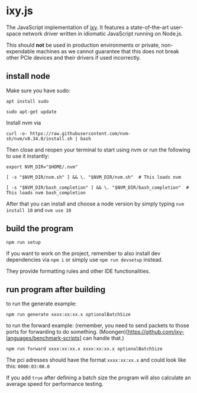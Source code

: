 # ixy.js
The JavaScript implementation of [ixy](https://github.com/ixy-languages/ixy-languages). It features a state-of-the-art user-space network driver written in idiomatic JavaScript running on Node.js.


This should **not** be used in production environments or private, non-expendable machines as we cannot guarantee that this does not break other PCIe devices and their drivers if used incorrectly.


## install node
Make sure you have sudo:

`apt install sudo`

`sudo apt-get update`

Install nvm via 

```curl -o- https://raw.githubusercontent.com/nvm-sh/nvm/v0.34.0/install.sh | bash```

Then close and reopen your terminal to start using nvm or run the following to use it instantly:

`export NVM_DIR="$HOME/.nvm"`

`[ -s "$NVM_DIR/nvm.sh" ] && \. "$NVM_DIR/nvm.sh"  # This loads nvm`

`[ -s "$NVM_DIR/bash_completion" ] && \. "$NVM_DIR/bash_completion"  # This loads nvm bash_completion`



After that you can install and choose a node version by simply typing
```nvm install 10```
and
```nvm use 10```



## build the program

```npm run setup```


If you want to work on the project, remember to also install dev dependencies via `npm i` or simply use ```npm run devsetup``` instead.

They provide formatting rules and other IDE functionalities.

## run program after building

to run the generate example:

```npm run generate xxxx:xx:xx.x optionalBatchSize```


to run the forward example: (remember, you need to send packets to those ports for forwarding to do something. (Moongen)[https://github.com/ixy-languages/benchmark-scripts] can handle that.)

```npm run forward xxxx:xx:xx.x xxxx:xx:xx.x optionalBatchSize```

The pci adresses should have the format `xxxx:xx:xx.x` and could look like this: `0000:03:00.0`


If you add `true` after defining a batch size the program will also calculate an average speed for performance testing.
